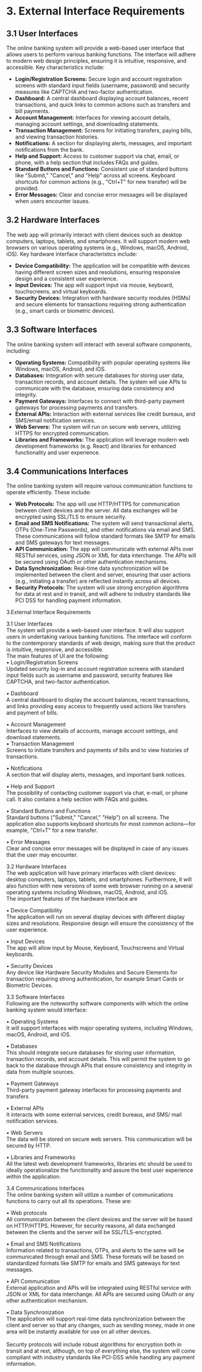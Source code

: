 # 3. External Interface Requirements

## 3.1 User Interfaces  
The online banking system will provide a web-based user interface that allows users to perform various banking functions. The interface will adhere to modern web design principles, ensuring it is intuitive, responsive, and accessible. Key characteristics include:

- **Login/Registration Screens:** Secure login and account registration screens with standard input fields (username, password) and security measures like CAPTCHA and two-factor authentication.
- **Dashboard:** A central dashboard displaying account balances, recent transactions, and quick links to common actions such as transfers and bill payments.
- **Account Management:** Interfaces for viewing account details, managing account settings, and downloading statements.
- **Transaction Management:** Screens for initiating transfers, paying bills, and viewing transaction histories.
- **Notifications:** A section for displaying alerts, messages, and important notifications from the bank.
- **Help and Support:** Access to customer support via chat, email, or phone, with a help section that includes FAQs and guides.
- **Standard Buttons and Functions:** Consistent use of standard buttons like "Submit," "Cancel," and "Help" across all screens. Keyboard shortcuts for common actions (e.g., "Ctrl+T" for new transfer) will be provided.
- **Error Messages:** Clear and concise error messages will be displayed when users encounter issues.

## 3.2 Hardware Interfaces  
The web app will primarily interact with client devices such as desktop computers, laptops, tablets, and smartphones. It will support modern web browsers on various operating systems (e.g., Windows, macOS, Android, iOS). Key hardware interface characteristics include:

- **Device Compatibility:** The application will be compatible with devices having different screen sizes and resolutions, ensuring responsive design and a consistent user experience.
- **Input Devices:** The app will support input via mouse, keyboard, touchscreens, and virtual keyboards.
- **Security Devices:** Integration with hardware security modules (HSMs) and secure elements for transactions requiring strong authentication (e.g., smart cards or biometric devices).

## 3.3 Software Interfaces  
The online banking system will interact with several software components, including:

- **Operating Systems:** Compatibility with popular operating systems like Windows, macOS, Android, and iOS.
- **Databases:** Integration with secure databases for storing user data, transaction records, and account details. The system will use APIs to communicate with the database, ensuring data consistency and integrity.
- **Payment Gateways:** Interfaces to connect with third-party payment gateways for processing payments and transfers.
- **External APIs:** Interaction with external services like credit bureaus, and SMS/email notification services.
- **Web Servers:** The system will run on secure web servers, utilizing HTTPS for encrypted communication.
- **Libraries and Frameworks:** The application will leverage modern web development frameworks (e.g. React) and libraries for enhanced functionality and user experience.

## 3.4 Communications Interfaces  
The online banking system will require various communication functions to operate efficiently. These include:

- **Web Protocols:** The app will use HTTP/HTTPS for communication between client devices and the server. All data exchanges will be encrypted using SSL/TLS to ensure security.
- **Email and SMS Notifications:** The system will send transactional alerts, OTPs (One-Time Passwords), and other notifications via email and SMS. These communications will follow standard formats like SMTP for emails and SMS gateways for text messages.
- **API Communication:** The app will communicate with external APIs over RESTful services, using JSON or XML for data interchange. The APIs will be secured using OAuth or other authentication mechanisms.
- **Data Synchronization:** Real-time data synchronization will be implemented between the client and server, ensuring that user actions (e.g., initiating a transfer) are reflected instantly across all devices.
- **Security Protocols:** The system will use strong encryption algorithms for data at rest and in transit, and will adhere to industry standards like PCI DSS for handling payment information.


3.External Interface Requirements  
  
3.1 User Interfaces  
The system will provide a web-based user interface. It will also support users in undertaking various banking functions. The interface will conform to the contemporary standards of web design, making sure that the product is intuitive, responsive, and accessible.  
The main features of UI are the following:  
• Login/Registration Screens  
Updated security log-in and account registration screens with standard input fields such as username and password, security features like CAPTCHA, and two-factor authentication.  
  
• Dashboard  
A central dashboard to display the account balances, recent transactions, and links providing easy access to frequently used actions like transfers and payment of bills.  
  
• Account Management  
Interfaces to view details of accounts, manage account settings, and download statements.  
• Transaction Management  
Screens to initiate transfers and payments of bills and to view histories of transactions.  
  
• Notifications  
A section that will display alerts, messages, and important bank notices.  
  
• Help and Support  
The possibility of contacting customer support via chat, e-mail, or phone call. It also contains a help section with FAQs and guides.  
  
• Standard Buttons and Functions  
Standard buttons ("Submit," "Cancel," "Help") on all screens. The application also supports keyboard shortcuts for most common actions—for example, "Ctrl+T" for a new transfer.  
  
• Error Messages  
Clear and concise error messages will be displayed in case of any issues that the user may encounter.  
  
3.2 Hardware Interfaces  
The web application will have primary interfaces with client devices: desktop computers, laptops, tablets, and smartphones. Furthermore, it will also function with new versions of some web browser running on a several operating systems including Windows, macOS, Android, and iOS.  
The important features of the hardware interface are  
  
• Device Compatibility  
The application will run on several display devices with different display sizes and resolutions. Responsive design will ensure the consistency of the user experience.  
  
• Input Devices  
The app will allow input by Mouse, Keyboard, Touchscreens and Virtual keyboards.  
  
• Security Devices  
Any device like Hardware Security Modules and Secure Elements for transaction requiring strong authentication, for example Smart Cards or Biometric Devices.  
  
3.3 Software Interfaces  
Following are the noteworthy software components with which the online banking system would interface:  
  
• Operating Systems  
It will support interfaces with major operating systems, including Windows, macOS, Android, and iOS.  
  
• Databases  
This should integrate secure databases for storing user information, transaction records, and account details. This will permit the system to go back to the database through APIs that ensure consistency and integrity in data from multiple sources.  
  
• Payment Gateways  
Third-party payment gateway interfaces for processing payments and transfers  
  
• External APIs  
It interacts with some external services, credit bureaus, and SMS/ mail notification services.  
  
• Web Servers  
The data will be stored on secure web servers. This communication will be secured by HTTP.  
  
• Libraries and Frameworks  
All the latest web development frameworks, libraries etc should be used to ideally operationalize the functionality and assure the best user experience within the application.  
  
3.4 Communications Interfaces  
The online banking system will utilize a number of communications functions to carry out all its operations. These are:  
  
• Web protocols  
All communication between the client devices and the server will be based on HTTP/HTTPS. However, for security reasons, all data exchanged between the clients and the server will be SSL/TLS-encrypted.  
  
• Email and SMS Notifications  
Information related to transactions, OTPs, and alerts to the same will be communicated through email and SMS. These formats will be based on standardized formats like SMTP for emails and SMS gateways for text messages.  
  
• API Communication  
External application and APIs will be integrated using RESTful service with JSON or XML for data interchange. All APIs are secured using OAuth or any other authentication mechanism.  
  
• Data Synchronization  
The application will support real-time data synchronization between the client and server so that any changes, such as sending money, made in one area will be instantly available for use on all other devices.  
   
Security protocols will include robust algorithms for encryption both in transit and at rest, although, on top of everything else, the system will come compliant with industry standards like PCI-DSS while handling any payment information.